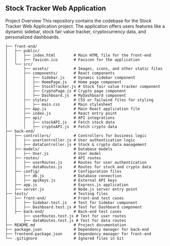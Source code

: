 ## Stock Tracker Web Application
Project Overview
This repository contains the codebase for the Stock Tracker Web Application project. The application offers users features like a dynamic sidebar, stock fair value tracker, 
cryptocurrency data, and personalized dashboards.

    ├── front-end/
    │   ├── public/
    │   │   ├── index.html        # Main HTML file for the front-end
    │   │   ├── favicon.ico       # Favicon for the application
    │   └── src/
    │       ├── assets/           # Images, icons, and other static files
    │       ├── components/       # React components
    │       │   ├── Sidebar.js    # Dynamic sidebar component
    │       │   ├── HomePage.js   # Home page component
    │       │   ├── StockTracker.js # Stock fair value tracker component
    │       │   ├── CryptoPage.js # Crypto page component
    │       │   ├── Dashboard.js  # MyDashboard component
    │       ├── styles/           # CSS or Tailwind files for styling
    │       │   ├── main.css      # Main stylesheet
    │       ├── App.js            # Main React application file
    │       ├── index.js          # React entry point
    │       ├── api/              # API integrations
    │       │   ├── stockAPI.js   # Fetch stock data
    │       │   ├── cryptoAPI.js  # Fetch crypto data
    ├── back-end/
    │   ├── controllers/          # Controllers for business logic
    │   │   ├── userController.js # User authentication logic
    │   │   ├── dataController.js # Stock & crypto data management
    │   ├── models/               # Database models
    │   │   ├── User.js           # User model
    │   ├── routes/               # API routes
    │   │   ├── userRoutes.js     # Routes for user authentication
    │   │   ├── dataRoutes.js     # Routes for stock and crypto data
    │   ├── config/               # Configuration files
    │   │   ├── db.js             # Database connection
    │   │   ├── apiKeys.js        # External API keys
    │   ├── app.js                # Express.js application
    │   ├── server.js             # Node.js server entry point
    ├── tests/                    # Testing files
    │   ├── front-end/            # Front-end test cases
    │   │   ├── Sidebar.test.js   # Test for Sidebar component
    │   │   ├── Dashboard.test.js # Test for Dashboard component
    │   ├── back-end/             # Back-end test cases
    │       ├── userRoutes.test.js # Test for user routes
    │       ├── dataRoutes.test.js # Test for data routes
    ├── README.md                 # Project documentation
    ├── package.json              # Dependency manager for back-end
    ├── frontend-package.json     # Dependency manager for front-end
    └── .gitignore                # Ignored files in Git

